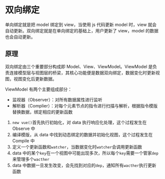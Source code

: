 # 双向绑定

单向绑定就是把 model 绑定到 view，当使用 js 代码更新 model 时，view 就会自动更新。双向绑定就是在单向绑定的基础上，用户更新了 view，model 的数据也会自动更新。

## 原理

双向绑定由三个重要部分构成即 Model、View、ViewModel。ViewModel 是负责连接模型层与视图层的桥梁，其核心功能便是数据双向绑定，数据变化时更新视图，视图变化后更新数据。

ViewModel 有两个主要组成部分：

- 监视器（Observer）：对所有数据属性进行监听
- 解析器（Complier）：对每个元素节点的指令进行扫描与解析，根据指令模版替换数据，绑定相应的更新函数

1. `new vue()`首先执行初始化，对 data 执行响应化处理，这个过程发生在 Observe 中
2. 编译模版，从 data 中找到动态绑定的数据并初始化视图，这个过程发生在 Compile 中
3. 定义一个更新函数和`watcher`，当数据变化时`watcher`会调用更新函数
4. data 中的某个`key`在一个视图中可能出现多次，所以每个`key`需要一个管家`dep`来管理多个`wacther`
5. data 中数据一旦发生改变，会先找到对应的`dep`，通知所有`wacther`执行更新函数

